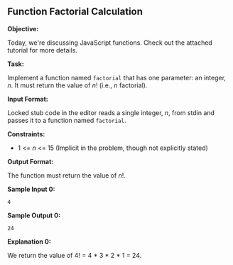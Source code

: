## Function Factorial Calculation

**Objective:**

Today, we're discussing JavaScript functions. Check out the attached tutorial for more details.

**Task:**

Implement a function named `factorial` that has one parameter: an integer, *n*. It must return the value of *n*! (i.e., *n* factorial).

**Input Format:**

Locked stub code in the editor reads a single integer, *n*, from stdin and passes it to a function named `factorial`.

**Constraints:**

*   1 <= *n* <= 15 (Implicit in the problem, though not explicitly stated)

**Output Format:**

The function must return the value of *n*!.

**Sample Input 0:**

```
4
```

**Sample Output 0:**

```
24
```

**Explanation 0:**

We return the value of 4! = 4 * 3 * 2 * 1 = 24.

